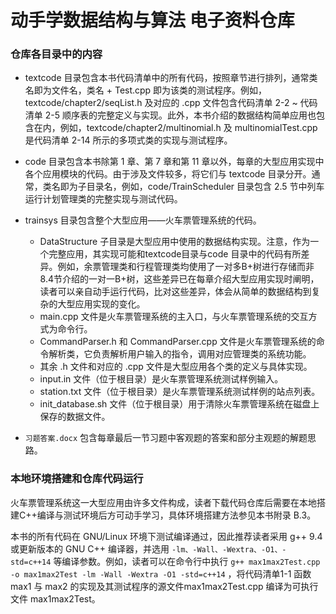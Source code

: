 # 动手学数据结构与算法 电子资料仓库
### 仓库各目录中的内容
- textcode 目录包含本书代码清单中的所有代码，按照章节进行排列，通常类名即为文件名，类名 + Test.cpp 即为该类的测试程序。例如，textcode/chapter2/seqList.h 及对应的 .cpp 文件包含代码清单 2-2 ~ 代码清单 2-5 顺序表的完整定义与实现。此外，本书介绍的数据结构简单应用也包含在内，例如，textcode/chapter2/multinomial.h 及 multinomialTest.cpp 是代码清单 2-14 所示的多项式类的实现与测试程序。

- code 目录包含本书除第 1 章、第 7 章和第 11 章以外，每章的大型应用实现中各个应用模块的代码。由于涉及文件较多，将它们与 textcode 目录分开。通常，类名即为子目录名，例如，code/TrainScheduler 目录包含 2.5 节中列车运行计划管理类的完整实现与测试代码。

- trainsys 目录包含整个大型应用——火车票管理系统的代码。

  - DataStructure 子目录是大型应用中使用的数据结构实现。注意，作为一个完整应用，其实现可能和textcode目录与code 目录中的代码有所差异。例如，余票管理类和行程管理类均使用了一对多B+树进行存储而非8.4节介绍的一对一B+树，这些差异已在每章介绍大型应用实现时阐明，读者可以亲自动手运行代码，比对这些差异，体会从简单的数据结构到复杂的大型应用实现的变化。
  - main.cpp 文件是火车票管理系统的主入口，与火车票管理系统的交互方式为命令行。
  - CommandParser.h 和 CommandParser.cpp 文件是火车票管理系统的命令解析类，它负责解析用户输入的指令，调用对应管理类的系统功能。
  - 其余 .h 文件和对应的 .cpp 文件是大型应用各个类的定义与具体实现。
  - input.in 文件（位于根目录）是火车票管理系统测试样例输入。
  - station.txt 文件（位于根目录）是火车票管理系统测试样例的站点列表。
  - init_database.sh 文件（位于根目录）用于清除火车票管理系统在磁盘上保存的数据文件。
- ``习题答案.docx`` 包含每章最后一节习题中客观题的答案和部分主观题的解题思路。


### 本地环境搭建和仓库代码运行
火车票管理系统这一大型应用由许多文件构成，读者下载代码仓库后需要在本地搭建C++编译与测试环境后方可动手学习，具体环境搭建方法参见本书附录 B.3。

本书的所有代码在 GNU/Linux 环境下测试编译通过，因此推荐读者采用 g++ 9.4 或更新版本的 GNU C++ 编译器，并选用 ``-lm、-Wall、-Wextra、-O1、-std=c++14`` 等编译参数。例如，读者可以在命令行中执行 ``g++ max1max2Test.cpp -o max1max2Test -lm -Wall -Wextra -O1 -std=c++14`` ，将代码清单1-1 函数 max1 与 max2 的实现及其测试程序的源文件max1max2Test.cpp 编译为可执行文件 max1max2Test。
